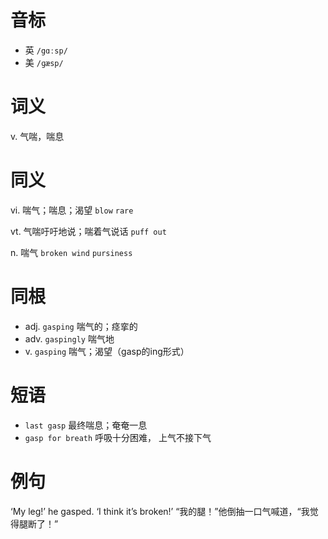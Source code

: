 # 音标

- 英 `/gɑːsp/`
- 美 `/ɡæsp/`

# 词义

v. 气喘，喘息


# 同义

vi. 喘气；喘息；渴望
`blow` `rare`

vt. 气喘吁吁地说；喘着气说话
`puff out`

n. 喘气
`broken wind` `pursiness`

# 同根

- adj. `gasping` 喘气的；痉挛的
- adv. `gaspingly` 喘气地
- v. `gasping` 喘气；渴望（gasp的ing形式）

# 短语

- `last gasp` 最终喘息；奄奄一息
- `gasp for breath` 呼吸十分困难， 上气不接下气

# 例句

‘My leg!’ he gasped. ‘I think it’s broken!’
“我的腿！”他倒抽一口气喊道，“我觉得腿断了！”


